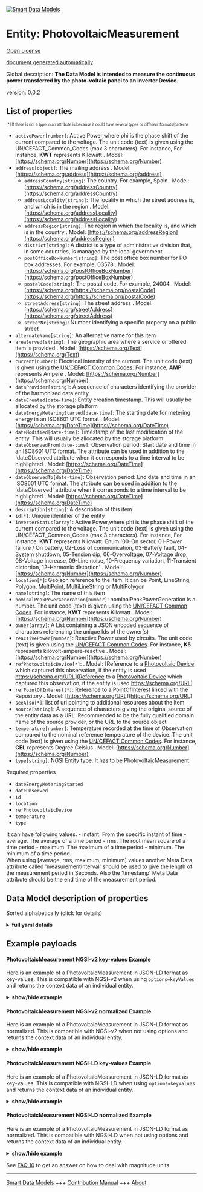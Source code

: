 <!-- 10-Header -->  
[![Smart Data Models](https://smartdatamodels.org/wp-content/uploads/2022/01/SmartDataModels_logo.png "Logo")](https://smartdatamodels.org)  
Entity: PhotovoltaicMeasurement  
===============================<!-- /10-Header -->  
<!-- 15-License -->  
[Open License](https://github.com/smart-data-models//dataModel.GreenEnergy/blob/master/PhotovoltaicMeasurement/LICENSE.md)  
[document generated automatically](https://docs.google.com/presentation/d/e/2PACX-1vTs-Ng5dIAwkg91oTTUdt8ua7woBXhPnwavZ0FxgR8BsAI_Ek3C5q97Nd94HS8KhP-r_quD4H0fgyt3/pub?start=false&loop=false&delayms=3000#slide=id.gb715ace035_0_60)  
<!-- /15-License -->  
<!-- 20-Description -->  
Global description: **The Data Model is intended to measure the continuous power transferred by the photo-voltaic panel to an Inverter Device.**  
version: 0.0.2  
<!-- /20-Description -->  
<!-- 30-PropertiesList -->  

## List of properties  

<sup><sub>[*] If there is not a type in an attribute is because it could have several types or different formats/patterns</sub></sup>  
- `activePower[number]`: Active Power,where phi is the phase shift of the current compared to the voltage. The unit code (text) is given using the UN/CEFACT_Common_Codes (max 3 characters). For instance, For instance, **KWT** represents Kilowatt  . Model: [https://schema.org/Number](https://schema.org/Number)- `address[object]`: The mailing address  . Model: [https://schema.org/address](https://schema.org/address)	- `addressCountry[string]`: The country. For example, Spain  . Model: [https://schema.org/addressCountry](https://schema.org/addressCountry)  
	- `addressLocality[string]`: The locality in which the street address is, and which is in the region  . Model: [https://schema.org/addressLocality](https://schema.org/addressLocality)  
	- `addressRegion[string]`: The region in which the locality is, and which is in the country  . Model: [https://schema.org/addressRegion](https://schema.org/addressRegion)  
	- `district[string]`: A district is a type of administrative division that, in some countries, is managed by the local government    
	- `postOfficeBoxNumber[string]`: The post office box number for PO box addresses. For example, 03578  . Model: [https://schema.org/postOfficeBoxNumber](https://schema.org/postOfficeBoxNumber)  
	- `postalCode[string]`: The postal code. For example, 24004  . Model: [https://schema.org/https://schema.org/postalCode](https://schema.org/https://schema.org/postalCode)  
	- `streetAddress[string]`: The street address  . Model: [https://schema.org/streetAddress](https://schema.org/streetAddress)  
	- `streetNr[string]`: Number identifying a specific property on a public street    
- `alternateName[string]`: An alternative name for this item  - `areaServed[string]`: The geographic area where a service or offered item is provided  . Model: [https://schema.org/Text](https://schema.org/Text)- `current[number]`: Electrical intensity of the current. The unit code (text) is given using the [UN/CEFACT Common Codes](http://wiki.goodrelations-vocabulary.org/Documentation/UN/CEFACT_Common_Codes). For instance, **AMP** represents Ampere  . Model: [https://schema.org/Number](https://schema.org/Number)- `dataProvider[string]`: A sequence of characters identifying the provider of the harmonised data entity  - `dateCreated[date-time]`: Entity creation timestamp. This will usually be allocated by the storage platform  - `dateEnergyMeteringStarted[date-time]`: The starting date for metering energy in an ISO8601 UTC format  . Model: [https://schema.org/DateTime](https://schema.org/DateTime)- `dateModified[date-time]`: Timestamp of the last modification of the entity. This will usually be allocated by the storage platform  - `dateObservedFrom[date-time]`: Observation period: Start date and time in an ISO8601 UTC format. The attribute can be used in addition to the 'dateObserved attribute when it corresponds to a time interval to be highlighted  . Model: [https://schema.org/DateTime](https://schema.org/DateTime)- `dateObservedTo[date-time]`: Observation period: End date and time in an ISO8601 UTC format. The attribute can be used in addition to the 'dateObserved' attribute when it corresponds to a time interval to be highlighted  . Model: [https://schema.org/DateTime](https://schema.org/DateTime)- `description[string]`: A description of this item  - `id[*]`: Unique identifier of the entity  - `inverterStatus[array]`: Active Power,where phi is the phase shift of the current compared to the voltage. The unit code (text) is given using the UN/CEFACT_Common_Codes (max 3 characters). For instance, For instance, **KWT** represents Kilowatt. Enum:'00-On sector, 01-Power failure / On battery, 02-Loss of communication,  03-Battery fault, 04-System shutdown, 05-Tension dip, 06-Overvoltage, 07-Voltage drop, 08-Voltage increase, 09-Line noise, 10-Frequency variation, 11-Transient distortion, 12-Harmonic distortion'  . Model: [https://schema.org/Number](https://schema.org/Number)- `location[*]`: Geojson reference to the item. It can be Point, LineString, Polygon, MultiPoint, MultiLineString or MultiPolygon  - `name[string]`: The name of this item  - `nominalPeakPowerGeneration[number]`: nominalPeakPowerGeneration is a number. The unit code (text) is given using the [UN/CEFACT Common Codes](http://wiki.goodrelations-vocabulary.org/Documentation/UN/CEFACT_Common_Codes). For instance, **KWT** represents Kilowatt  . Model: [https://schema.org/Number](https://schema.org/Number)- `owner[array]`: A List containing a JSON encoded sequence of characters referencing the unique Ids of the owner(s)  - `reactivePower[number]`: Reactive Power used by circuits. The unit code (text) is given using the [UN/CEFACT Common Codes](http://wiki.goodrelations-vocabulary.org/Documentation/UN/CEFACT_Common_Codes). For instance, **K5** represents kilovolt-ampere-reactive  . Model: [https://schema.org/Number](https://schema.org/Number)- `refPhotovoltaicDevice[*]`:   . Model: [Reference to a [Photovoltaic Device](https://github.com/smart-data-models/dataModel.Energy/PhotovoltaicDevice/doc/spec.md) which captured this observation, if the entity is used https://schema.org/URL](Reference to a [Photovoltaic Device](https://github.com/smart-data-models/dataModel.Energy/PhotovoltaicDevice/doc/spec.md) which captured this observation, if the entity is used https://schema.org/URL)- `refPointOfInterest[*]`: Reference to a [PointOfInterest](https://github.com/smart-data-models/dataModel.PointOfInterest/blob/master/PointOfInterest/doc/spec.md) linked with the Repository  . Model: [https://schema.org/URL](https://schema.org/URL)- `seeAlso[*]`: list of uri pointing to additional resources about the item  - `source[string]`: A sequence of characters giving the original source of the entity data as a URL. Recommended to be the fully qualified domain name of the source provider, or the URL to the source object  - `temperature[number]`: Temperature recorded at the time of Observation compared to the  nominal reference temperature of the device. The unit code (text) is given using the [UN/CEFACT Common Codes](http://wiki.goodrelations-vocabulary.org/Documentation/UN/CEFACT_Common_Codes). For instance, **CEL** represents Degree Celsius  . Model: [https://schema.org/Number](https://schema.org/Number)- `type[string]`: NGSI Entity type. It has to be PhotovoltaicMeasurement  <!-- /30-PropertiesList -->  
<!-- 35-RequiredProperties -->  
Required properties  
- `dateEnergyMeteringStarted`  - `dateObserved`  - `id`  - `location`  - `refPhotovoltaicDevice`  - `temperature`  - `type`  <!-- /35-RequiredProperties -->  
<!-- 40-RequiredProperties -->  
It can have following values. - instant. From the specific instant of time - average. The average of a time period - rms.     The root mean square of a time period - maximum. The maximum of a time period - minimum. The minimum of a time period.  
When using [average, rms, maximum, minimum] values another Meta Data attribute called 'measurementInterval' should be used to give the length of the measurement period in Seconds. Also the 'timestamp' Meta Data attribute should be the end time of the measurement period.  
<!-- /40-RequiredProperties -->  
<!-- 50-DataModelHeader -->  
## Data Model description of properties  
Sorted alphabetically (click for details)  
<!-- /50-DataModelHeader -->  
<!-- 60-ModelYaml -->  
<details><summary><strong>full yaml details</strong></summary>    
```yaml  
PhotovoltaicMeasurement:    
  description: The Data Model is intended to measure the continuous power transferred by the photo-voltaic panel to an Inverter Device.    
  properties:    
    activePower:    
      description: 'Active Power,where phi is the phase shift of the current compared to the voltage. The unit code (text) is given using the UN/CEFACT_Common_Codes (max 3 characters). For instance, For instance, **KWT** represents Kilowatt'    
      type: number    
      x-ngsi:    
        model: https://schema.org/Number    
        type: Property    
        units: Kilowatt    
    address:    
      description: The mailing address    
      properties:    
        addressCountry:    
          description: 'The country. For example, Spain'    
          type: string    
          x-ngsi:    
            model: https://schema.org/addressCountry    
            type: Property    
        addressLocality:    
          description: 'The locality in which the street address is, and which is in the region'    
          type: string    
          x-ngsi:    
            model: https://schema.org/addressLocality    
            type: Property    
        addressRegion:    
          description: 'The region in which the locality is, and which is in the country'    
          type: string    
          x-ngsi:    
            model: https://schema.org/addressRegion    
            type: Property    
        district:    
          description: 'A district is a type of administrative division that, in some countries, is managed by the local government'    
          type: string    
          x-ngsi:    
            type: Property    
        postOfficeBoxNumber:    
          description: 'The post office box number for PO box addresses. For example, 03578'    
          type: string    
          x-ngsi:    
            model: https://schema.org/postOfficeBoxNumber    
            type: Property    
        postalCode:    
          description: 'The postal code. For example, 24004'    
          type: string    
          x-ngsi:    
            model: https://schema.org/https://schema.org/postalCode    
            type: Property    
        streetAddress:    
          description: The street address    
          type: string    
          x-ngsi:    
            model: https://schema.org/streetAddress    
            type: Property    
        streetNr:    
          description: Number identifying a specific property on a public street    
          type: string    
          x-ngsi:    
            type: Property    
      type: object    
      x-ngsi:    
        model: https://schema.org/address    
        type: Property    
    alternateName:    
      description: An alternative name for this item    
      type: string    
      x-ngsi:    
        type: Property    
    areaServed:    
      description: The geographic area where a service or offered item is provided    
      type: string    
      x-ngsi:    
        model: https://schema.org/Text    
        type: Property    
    current:    
      description: 'Electrical intensity of the current. The unit code (text) is given using the [UN/CEFACT Common Codes](http://wiki.goodrelations-vocabulary.org/Documentation/UN/CEFACT_Common_Codes). For instance, **AMP** represents Ampere'    
      type: number    
      x-ngsi:    
        model: https://schema.org/Number    
        type: Property    
        units: Ampere    
    dataProvider:    
      description: A sequence of characters identifying the provider of the harmonised data entity    
      type: string    
      x-ngsi:    
        type: Property    
    dateCreated:    
      description: Entity creation timestamp. This will usually be allocated by the storage platform    
      format: date-time    
      type: string    
      x-ngsi:    
        type: Property    
    dateEnergyMeteringStarted:    
      description: The starting date for metering energy in an ISO8601 UTC format    
      format: date-time    
      type: string    
      x-ngsi:    
        model: https://schema.org/DateTime    
        type: Property    
    dateModified:    
      description: Timestamp of the last modification of the entity. This will usually be allocated by the storage platform    
      format: date-time    
      type: string    
      x-ngsi:    
        type: Property    
    dateObserved:    
      description: Date of the observed entity defined by the user    
      format: date-time    
      type: string    
      x-ngsi:    
        type: Property    
    dateObservedFrom:    
      description: 'Observation period: Start date and time in an ISO8601 UTC format. The attribute can be used in addition to the ''dateObserved attribute when it corresponds to a time interval to be highlighted'    
      format: date-time    
      type: string    
      x-ngsi:    
        model: https://schema.org/DateTime    
        type: Property    
    dateObservedTo:    
      description: 'Observation period: End date and time in an ISO8601 UTC format. The attribute can be used in addition to the ''dateObserved'' attribute when it corresponds to a time interval to be highlighted'    
      format: date-time    
      type: string    
      x-ngsi:    
        model: https://schema.org/DateTime    
        type: Property    
    description:    
      description: A description of this item    
      type: string    
      x-ngsi:    
        type: Property    
    id:    
      anyOf:    
        - description: Identifier format of any NGSI entity    
          maxLength: 256    
          minLength: 1    
          pattern: ^[\w\-\.\{\}\$\+\*\[\]`|~^@!,:\\]+$    
          type: string    
          x-ngsi:    
            type: Property    
        - description: Identifier format of any NGSI entity    
          format: uri    
          type: string    
          x-ngsi:    
            type: Property    
      description: Unique identifier of the entity    
      x-ngsi:    
        type: Property    
    inverterStatus:    
      description: 'Active Power,where phi is the phase shift of the current compared to the voltage. The unit code (text) is given using the UN/CEFACT_Common_Codes (max 3 characters). For instance, For instance, **KWT** represents Kilowatt. Enum:''00-On sector, 01-Power failure / On battery, 02-Loss of communication,  03-Battery fault, 04-System shutdown, 05-Tension dip, 06-Overvoltage, 07-Voltage drop, 08-Voltage increase, 09-Line noise, 10-Frequency variation, 11-Transient distortion, 12-Harmonic distortion'''    
      items:    
        enum:    
          - 00-On sector    
          - 01-Power failure / On battery    
          - 02-Loss of communication    
          - 03-Battery fault    
          - 04-System shutdown    
          - 05-Tension dip    
          - 06-Overvoltage    
          - 07-Voltage drop    
          - 08-Voltage increase    
          - 09-Line noise    
          - 10-Frequency variation    
          - 11-Transient distortion    
          - 12-Harmonic distortion    
        type: string    
      type: array    
      x-ngsi:    
        model: https://schema.org/Number    
        type: Property    
    location:    
      description: 'Geojson reference to the item. It can be Point, LineString, Polygon, MultiPoint, MultiLineString or MultiPolygon'    
      oneOf:    
        - description: Geojson reference to the item. Point    
          properties:    
            bbox:    
              items:    
                type: number    
              minItems: 4    
              type: array    
            coordinates:    
              items:    
                type: number    
              minItems: 2    
              type: array    
            type:    
              enum:    
                - Point    
              type: string    
          required:    
            - type    
            - coordinates    
          title: GeoJSON Point    
          type: object    
          x-ngsi:    
            type: GeoProperty    
        - description: Geojson reference to the item. LineString    
          properties:    
            bbox:    
              items:    
                type: number    
              minItems: 4    
              type: array    
            coordinates:    
              items:    
                items:    
                  type: number    
                minItems: 2    
                type: array    
              minItems: 2    
              type: array    
            type:    
              enum:    
                - LineString    
              type: string    
          required:    
            - type    
            - coordinates    
          title: GeoJSON LineString    
          type: object    
          x-ngsi:    
            type: GeoProperty    
        - description: Geojson reference to the item. Polygon    
          properties:    
            bbox:    
              items:    
                type: number    
              minItems: 4    
              type: array    
            coordinates:    
              items:    
                items:    
                  items:    
                    type: number    
                  minItems: 2    
                  type: array    
                minItems: 4    
                type: array    
              type: array    
            type:    
              enum:    
                - Polygon    
              type: string    
          required:    
            - type    
            - coordinates    
          title: GeoJSON Polygon    
          type: object    
          x-ngsi:    
            type: GeoProperty    
        - description: Geojson reference to the item. MultiPoint    
          properties:    
            bbox:    
              items:    
                type: number    
              minItems: 4    
              type: array    
            coordinates:    
              items:    
                items:    
                  type: number    
                minItems: 2    
                type: array    
              type: array    
            type:    
              enum:    
                - MultiPoint    
              type: string    
          required:    
            - type    
            - coordinates    
          title: GeoJSON MultiPoint    
          type: object    
          x-ngsi:    
            type: GeoProperty    
        - description: Geojson reference to the item. MultiLineString    
          properties:    
            bbox:    
              items:    
                type: number    
              minItems: 4    
              type: array    
            coordinates:    
              items:    
                items:    
                  items:    
                    type: number    
                  minItems: 2    
                  type: array    
                minItems: 2    
                type: array    
              type: array    
            type:    
              enum:    
                - MultiLineString    
              type: string    
          required:    
            - type    
            - coordinates    
          title: GeoJSON MultiLineString    
          type: object    
          x-ngsi:    
            type: GeoProperty    
        - description: Geojson reference to the item. MultiLineString    
          properties:    
            bbox:    
              items:    
                type: number    
              minItems: 4    
              type: array    
            coordinates:    
              items:    
                items:    
                  items:    
                    items:    
                      type: number    
                    minItems: 2    
                    type: array    
                  minItems: 4    
                  type: array    
                type: array    
              type: array    
            type:    
              enum:    
                - MultiPolygon    
              type: string    
          required:    
            - type    
            - coordinates    
          title: GeoJSON MultiPolygon    
          type: object    
          x-ngsi:    
            type: GeoProperty    
      x-ngsi:    
        type: GeoProperty    
    name:    
      description: The name of this item    
      type: string    
      x-ngsi:    
        type: Property    
    nominalPeakPowerGeneration:    
      description: 'nominalPeakPowerGeneration is a number. The unit code (text) is given using the [UN/CEFACT Common Codes](http://wiki.goodrelations-vocabulary.org/Documentation/UN/CEFACT_Common_Codes). For instance, **KWT** represents Kilowatt'    
      type: number    
      x-ngsi:    
        model: https://schema.org/Number    
        type: Property    
        units: Kilowatt    
    owner:    
      description: A List containing a JSON encoded sequence of characters referencing the unique Ids of the owner(s)    
      items:    
        anyOf:    
          - description: Identifier format of any NGSI entity    
            maxLength: 256    
            minLength: 1    
            pattern: ^[\w\-\.\{\}\$\+\*\[\]`|~^@!,:\\]+$    
            type: string    
            x-ngsi:    
              type: Property    
          - description: Identifier format of any NGSI entity    
            format: uri    
            type: string    
            x-ngsi:    
              type: Property    
        description: Unique identifier of the entity    
        x-ngsi:    
          type: Property    
      type: array    
      x-ngsi:    
        type: Property    
    reactivePower:    
      description: 'Reactive Power used by circuits. The unit code (text) is given using the [UN/CEFACT Common Codes](http://wiki.goodrelations-vocabulary.org/Documentation/UN/CEFACT_Common_Codes). For instance, **K5** represents kilovolt-ampere-reactive'    
      minimum: 0    
      type: number    
      x-ngsi:    
        model: https://schema.org/Number    
        type: Property    
    refPhotovoltaicDevice:    
      anyOf:    
        - description: Identifier format of any NGSI entity    
          maxLength: 256    
          minLength: 1    
          pattern: ^[\w\-\.\{\}\$\+\*\[\]'|~^@!,:\\]+$    
          type: string    
          x-ngsi:    
            type: Property    
        - description: Identifier format of any NGSI entity    
          format: uri    
          type: string    
          x-ngsi:    
            type: Property    
      description: ""    
      x-ngsi:    
        model: 'Reference to a [Photovoltaic Device](https://github.com/smart-data-models/dataModel.Energy/PhotovoltaicDevice/doc/spec.md) which captured this observation, if the entity is used https://schema.org/URL'    
        type: Relationship    
    refPointOfInterest:    
      anyOf:    
        - description: Identifier format of any NGSI entity    
          maxLength: 256    
          minLength: 1    
          pattern: ^[\w\-\.\{\}\$\+\*\[\]'|~^@!,:\\]+$    
          type: string    
          x-ngsi:    
            type: Property    
        - description: Identifier format of any NGSI entity    
          format: uri    
          type: string    
          x-ngsi:    
            type: Property    
      description: 'Reference to a [PointOfInterest](https://github.com/smart-data-models/dataModel.PointOfInterest/blob/master/PointOfInterest/doc/spec.md) linked with the Repository'    
      x-ngsi:    
        model: https://schema.org/URL    
        type: Relationship    
    seeAlso:    
      description: list of uri pointing to additional resources about the item    
      oneOf:    
        - items:    
            format: uri    
            type: string    
          minItems: 1    
          type: array    
        - format: uri    
          type: string    
      x-ngsi:    
        type: Property    
    source:    
      description: 'A sequence of characters giving the original source of the entity data as a URL. Recommended to be the fully qualified domain name of the source provider, or the URL to the source object'    
      type: string    
      x-ngsi:    
        type: Property    
    temperature:    
      description: 'Temperature recorded at the time of Observation compared to the  nominal reference temperature of the device. The unit code (text) is given using the [UN/CEFACT Common Codes](http://wiki.goodrelations-vocabulary.org/Documentation/UN/CEFACT_Common_Codes). For instance, **CEL** represents Degree Celsius'    
      minimum: 0    
      type: number    
      x-ngsi:    
        model: https://schema.org/Number    
        type: Property    
        units: degrees celsius    
    type:    
      description: NGSI Entity type. It has to be PhotovoltaicMeasurement    
      enum:    
        - PhotovoltaicMeasurement    
      type: string    
      x-ngsi:    
        type: Property    
  required:    
    - id    
    - type    
    - location    
    - dateObserved    
    - refPhotovoltaicDevice    
    - dateEnergyMeteringStarted    
    - temperature    
  type: object    
  x-derived-from: ""    
  x-disclaimer: 'Redistribution and use in source and binary forms, with or without modification, are permitted  provided that the license conditions are met. Copyleft (c) 2023 Contributors to Smart Data Models Program'    
  x-license-url: https://github.com/smart-data-models/dataModel.GreenEnergy/blob/master/PhotovoltaicMeasurement/LICENSE.md    
  x-model-schema: https://smart-data-models.github.io/data-models.Energy/PhotovoltaicMeasurement/schema.json    
  x-model-tags: ""    
  x-version: 0.0.3    
```  
</details>    
<!-- /60-ModelYaml -->  
<!-- 70-MiddleNotes -->  
<!-- /70-MiddleNotes -->  
<!-- 80-Examples -->  
## Example payloads    
#### PhotovoltaicMeasurement NGSI-v2 key-values Example    
Here is an example of a PhotovoltaicMeasurement in JSON-LD format as key-values. This is compatible with NGSI-v2 when  using `options=keyValues` and returns the context data of an individual entity.  
<details><summary><strong>show/hide example</strong></summary>    
```json  
{  
  "id": "PhotovoltaicMeasurement:ENERGY-IMREDD-PV-0001",  
  "type": "PhotovoltaicMeasurement",  
  "dataProvider": "https://imredd.fr/en/home/",  
  "name": "Photovoltaic station IMREDD",  
  "description": "Photovoltaic data provided by the data logger ABB",  
  "seeAlso": "https://us.sunpower.com/products/solar-panels",  
  "location": {  
    "type": "Point",  
    "coordinates": [  
      43.66481,  
      7.196545  
    ]  
  },  
  "address": {  
    "addressCountry": "FR",  
    "addressLocality": "Nice",  
    "streetAddress": "61-63 Avenue Simone Veil"  
  },  
  "areaServed": "Nice",  
  "refPhotovoltaicDevice": "urn:ngsi-ld:PhotovoltaicDevice:PV-T2-R-012",  
  "dateObserved": "2019-09-05T16:00:00.999Z",  
  "dateEnergyMeteringStarted": "2019-09-04T15:29:17.999Z",  
  "nominalPeakPowerGeneration": 179,  
  "temperature": 23.4  
}  
```  
</details>  
#### PhotovoltaicMeasurement NGSI-v2 normalized Example    
Here is an example of a PhotovoltaicMeasurement in JSON-LD format as normalized. This is compatible with NGSI-v2 when not using options and returns the context data of an individual entity.  
<details><summary><strong>show/hide example</strong></summary>    
```json  
{  
  "id": "PhotovoltaicMeasurement:ENERGY-IMREDD-PV-0001",  
  "type": "PhotovoltaicMeasurement",  
  "dataProvider": {  
    "type": "Text",  
    "value": "https://imredd.fr/en/home/"  
  },  
  "name": {  
    "type": "Text",  
    "value": "Photovoltaic station IMREDD"  
  },  
  "description": {  
    "type": "Text",  
    "value": "Photovoltaic data provided by the data logger ABB"  
  },  
  "seeAlso": {  
    "type": "Text",  
    "value": "https://us.sunpower.com/products/solar-panels"  
  },  
  "location": {  
    "type": "geo:json",  
    "value": {  
      "type": "Point",  
      "coordinates": [  
        43.66481,  
        7.196545  
      ]  
    }  
  },  
  "address": {  
    "type": "StructuredValue",  
    "value": {  
      "addressCountry": "FR",  
      "addressLocality": "Nice",  
      "streetAddress": "61-63 Avenue Simone Veil"  
    }  
  },  
  "areaServed": {  
    "type": "Text",  
    "value": "Nice"  
  },  
  "refPhotovoltaicDevice": {  
    "type": "Text",  
    "value": "urn:ngsi-ld:PhotovoltaicDevice:PV-T2-R-012"  
  },  
  "dateObserved": {  
    "type": "DateTime",  
    "value": "2019-09-05T16:00:00.999Z"  
  },  
  "dateEnergyMeteringStarted": {  
    "type": "DateTime",  
    "value": "2019-09-04T15:29:17.999Z"  
  },  
  "nominalPeakPowerGeneration": {  
    "type": "Number",  
    "value": 179  
  },  
  "temperature": {  
    "type": "Number",  
    "value": 23.4  
  }  
}  
```  
</details>  
#### PhotovoltaicMeasurement NGSI-LD key-values Example    
Here is an example of a PhotovoltaicMeasurement in JSON-LD format as key-values. This is compatible with NGSI-LD when  using `options=keyValues` and returns the context data of an individual entity.  
<details><summary><strong>show/hide example</strong></summary>    
```json  
{  
  "id": "PhotovoltaicMeasurement:ENERGY-IMREDD-PV-0001",  
  "type": "PhotovoltaicMeasurement",  
  "address": {  
    "addressCountry": "FR",  
    "addressLocality": "Nice",  
    "streetAddress": "61-63 Avenue Simone Veil"  
  },  
  "areaServed": "Nice",  
  "dataProvider": "https://imredd.fr/en/home/",  
  "dateEnergyMeteringStarted": "2019-09-04T15:29:17.999Z",  
  "dateObserved": "2019-09-05T16:00:00.999Z",  
  "description": "Photovoltaic data provided by the data logger ABB",  
  "location": {  
    "type": "Point",  
    "coordinates": [  
      43.66481,  
      7.196545  
    ]  
  },  
  "name": "Photovoltaic station IMREDD",  
  "nominalPeakPowerGeneration": 179,  
  "refPhotovoltaicDevice": "urn:ngsi-ld:PhotovoltaicDevice:PV-T2-R-012",  
  "seeAlso": "https://us.sunpower.com/products/solar-panels",  
  "temperature": 23.4,  
  "@context": [  
    "https://smart-data-models.github.io/data-models/common-schema.json",  
    "https://uri.etsi.org/ngsi-ld/v1/ngsi-ld-core-context.jsonld",  
    "https://raw.githubusercontent.com/smart-data-models/dataModel.GreenEnergy/master/context.jsonld"  
  ]  
}  
```  
</details>  
#### PhotovoltaicMeasurement NGSI-LD normalized Example    
Here is an example of a PhotovoltaicMeasurement in JSON-LD format as normalized. This is compatible with NGSI-LD when not using options and returns the context data of an individual entity.  
<details><summary><strong>show/hide example</strong></summary>    
```json  
{  
    "id": "PhotovoltaicMeasurement:ENERGY-IMREDD-PV-0001",  
    "type": "PhotovoltaicMeasurement",  
    "address": {  
        "type": "Property",  
        "value": {  
            "addressCountry": "FR",  
            "addressLocality": "Nice",  
            "streetAddress": "61-63 Avenue Simone Veil"  
        }  
    },  
    "areaServed": {  
        "type": "Property",  
        "value": "Nice"  
    },  
    "dataProvider": {  
        "type": "Property",  
        "value": "https://imredd.fr/en/home/"  
    },  
    "dateEnergyMeteringStarted": {  
        "type": "Property",  
        "value": "2019-09-04T15:29:17.999Z"  
    },  
    "dateObserved": {  
        "type": "Property",  
        "value": "2019-09-05T16:00:00.999Z"  
    },  
    "description": {  
        "type": "Property",  
        "value": "Photovoltaic data provided by the data logger ABB"  
    },  
    "location": {  
        "type": "GeoProperty",  
        "value": {  
            "type": "Point",  
            "coordinates": [  
                43.66481,  
                7.196545  
            ]  
        }  
    },  
    "name": {  
        "type": "Property",  
        "value": "Photovoltaic station IMREDD"  
    },  
    "nominalPeakPowerGeneration": {  
        "type": "Property",  
        "value": 179  
    },  
    "refPhotovoltaicDevice": {  
        "type": "Relationship",  
        "Object": "urn:ngsi-ld:PhotovoltaicDevice:PV-T2-R-012"  
    },  
    "seeAlso": {  
        "type": "Property",  
        "value": "https://us.sunpower.com/products/solar-panels"  
    },  
    "temperature": {  
        "type": "Property",  
        "value": 23.4  
    },  
    "@context": [  
        "https://smart-data-models.github.io/data-models/common-schema.json",  
        "https://uri.etsi.org/ngsi-ld/v1/ngsi-ld-core-context.jsonld",  
        "https://raw.githubusercontent.com/smart-data-models/dataModel.GreenEnergy/master/context.jsonld"  
    ]  
}  
```  
</details><!-- /80-Examples -->  
<!-- 90-FooterNotes -->  
<!-- /90-FooterNotes -->  
<!-- 95-Units -->  
See [FAQ 10](https://smartdatamodels.org/index.php/faqs/) to get an answer on how to deal with magnitude units  
<!-- /95-Units -->  
<!-- 97-LastFooter -->  
---  
[Smart Data Models](https://smartdatamodels.org) +++ [Contribution Manual](https://bit.ly/contribution_manual) +++ [About](https://bit.ly/Introduction_SDM)<!-- /97-LastFooter -->  
